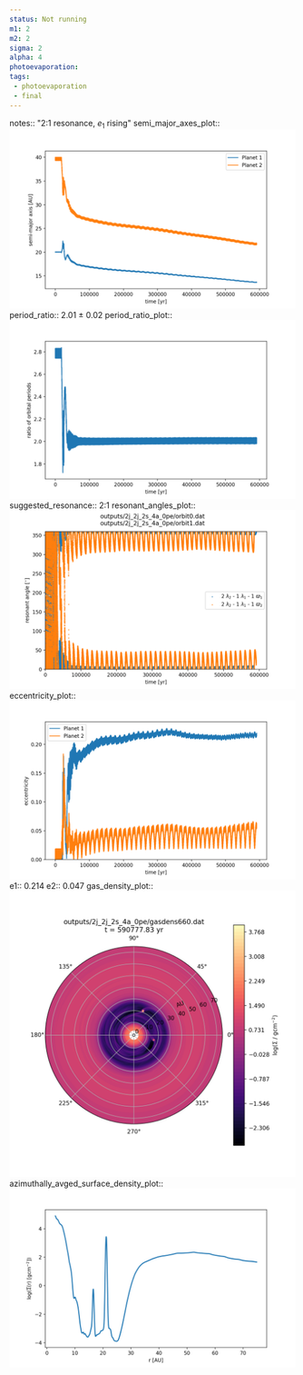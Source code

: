 ```yaml
---
status: Not running
m1: 2
m2: 2
sigma: 2
alpha: 4
photoevaporation: 
tags:
 - photoevaporation
 - final
---
```


notes:: "2:1 resonance, $e_1$ rising"
semi_major_axes_plot:: ![semi_major_axes_2j_2j_2s_4a_0pe.png](plots/semi_major_axes/semi_major_axes_2j_2j_2s_4a_0pe.png)
period_ratio:: 2.01 ± 0.02
period_ratio_plot:: ![period_ratio_2j_2j_2s_4a_0pe.png](plots/period_ratio/period_ratio_2j_2j_2s_4a_0pe.png)
suggested_resonance:: 2:1
resonant_angles_plot:: ![resonant_angles_2j_2j_2s_4a_0pe.png](plots/resonant_angles/resonant_angles_2j_2j_2s_4a_0pe.png)
eccentricity_plot:: ![eccentricity_2j_2j_2s_4a_0pe.png](plots/eccentricity/eccentricity_2j_2j_2s_4a_0pe.png)
e1:: 0.214
e2:: 0.047
gas_density_plot:: ![gas_density_2j_2j_2s_4a_0pe.png](plots/gas_density/gas_density_2j_2j_2s_4a_0pe.png)
azimuthally_avged_surface_density_plot:: ![azimuthally_avged_surface_density_2j_2j_2s_4a_0pe.png](plots/azimuthally_avged_surface_density/azimuthally_avged_surface_density_2j_2j_2s_4a_0pe.png)
